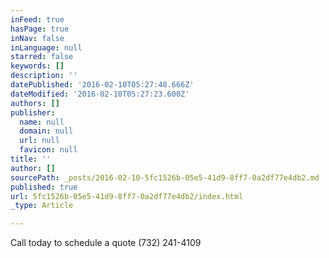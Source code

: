 ```yaml
---
inFeed: true
hasPage: true
inNav: false
inLanguage: null
starred: false
keywords: []
description: ''
datePublished: '2016-02-10T05:27:48.666Z'
dateModified: '2016-02-10T05:27:23.600Z'
authors: []
publisher:
  name: null
  domain: null
  url: null
  favicon: null
title: ''
author: []
sourcePath: _posts/2016-02-10-5fc1526b-05e5-41d9-8ff7-0a2df77e4db2.md
published: true
url: 5fc1526b-05e5-41d9-8ff7-0a2df77e4db2/index.html
_type: Article

---
```

Call today to schedule a quote (732) 241-4109